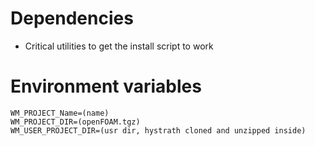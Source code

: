 # Dependencies

- Critical utilities to get the install script to work

# Environment variables

```
WM_PROJECT_Name=(name)
WM_PROJECT_DIR=(openFOAM.tgz)
WM_USER_PROJECT_DIR=(usr dir, hystrath cloned and unzipped inside)
```
